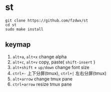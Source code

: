# st

```shell
git clone https://github.com/fzdwx/st
cd st
sudo make install
```

## keymap

1. `alt+a`, `alt+x` change alpha
2. `alt+c`, `alt+v` copy, paste( `shift-insert` )
3. `alt+shift` + `up/down` change font size
4. `ctrl+-` 上下分屏(tmux), `ctrl+|` 左右分屏(tmux)
5. `alt+arrow`  change tmux pane
6. `ctrl+arrow` resize tmux pane
